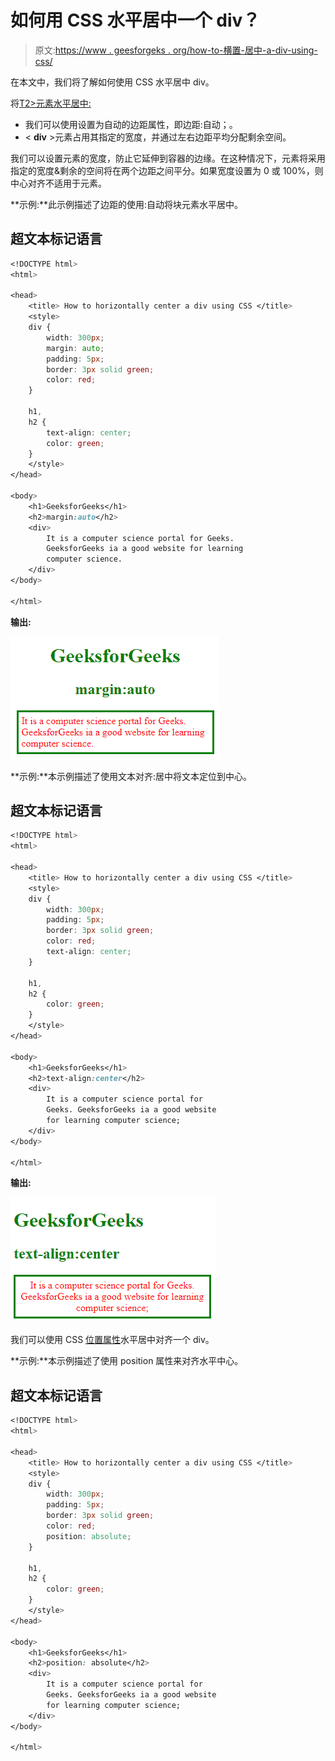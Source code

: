 # 如何用 CSS 水平居中一个 div？

> 原文:[https://www . geesforgeks . org/how-to-横置-居中-a-div-using-css/](https://www.geeksforgeeks.org/how-to-horizontally-center-a-div-using-css/)

在本文中，我们将了解如何使用 CSS 水平居中 div。

将[T2>元素水平居中:](https://www.geeksforgeeks.org/div-tag-html/)

*   我们可以使用设置为自动的边距属性，即边距:自动；。
*   < **div** >元素占用其指定的宽度，并通过左右边距平均分配剩余空间。

我们可以设置元素的宽度，防止它延伸到容器的边缘。在这种情况下，元素将采用指定的宽度&剩余的空间将在两个边距之间平分。如果宽度设置为 0 或 100%，则中心对齐不适用于元素。

**示例:**此示例描述了边距的使用:自动将块元素水平居中。

## 超文本标记语言

```css
<!DOCTYPE html>
<html>

<head>
    <title> How to horizontally center a div using CSS </title>
    <style>
    div {
        width: 300px;
        margin: auto;
        padding: 5px;
        border: 3px solid green;
        color: red;
    }

    h1,
    h2 {
        text-align: center;
        color: green;
    }
    </style>
</head>

<body>
    <h1>GeeksforGeeks</h1>
    <h2>margin:auto</h2>
    <div>
        It is a computer science portal for Geeks.
        GeeksforGeeks ia a good website for learning
        computer science.
    </div>
</body>

</html>
```

**输出:**

![](img/cecf83841ecbbbf6c2aff4c1b2c350e7.png)

**示例:**本示例描述了使用文本对齐:居中将文本定位到中心。

## 超文本标记语言

```css
<!DOCTYPE html>
<html>

<head>
    <title> How to horizontally center a div using CSS </title>
    <style>
    div {
        width: 300px;
        padding: 5px;
        border: 3px solid green;
        color: red;
        text-align: center;
    }

    h1,
    h2 {
        color: green;
    }
    </style>
</head>

<body>
    <h1>GeeksforGeeks</h1>
    <h2>text-align:center</h2>
    <div>
        It is a computer science portal for
        Geeks. GeeksforGeeks ia a good website
        for learning computer science;
    </div>
</body>

</html>
```

**输出:**

![](img/600b3e8638dc73bbcebef9c7d481e79f.png)

我们可以使用 CSS [位置属性](https://www.geeksforgeeks.org/css-positioning-elements/)水平居中对齐一个 div。

**示例:**本示例描述了使用 position 属性来对齐水平中心。

## 超文本标记语言

```css
<!DOCTYPE html>
<html>

<head>
    <title> How to horizontally center a div using CSS </title>
    <style>
    div {
        width: 300px;
        padding: 5px;
        border: 3px solid green;
        color: red;
        position: absolute;
    }

    h1,
    h2 {
        color: green;
    }
    </style>
</head>

<body>
    <h1>GeeksforGeeks</h1>
    <h2>position: absolute</h2>
    <div>
        It is a computer science portal for
        Geeks. GeeksforGeeks ia a good website
        for learning computer science;
    </div>
</body>

</html>
```